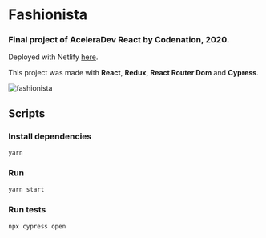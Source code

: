 # Fashionista
### Final project of AceleraDev React by Codenation, 2020.

Deployed with Netlify [here](https://mathvalenza-fashionista.netlify.app).

This project was made with **React**, **Redux**, **React Router Dom** and **Cypress**.

![fashionista](https://user-images.githubusercontent.com/34667046/85089479-22416a80-b1b9-11ea-820c-f673fca2547a.gif)

## Scripts

### Install dependencies
`yarn`

### Run
`yarn start`

### Run tests
`npx cypress open`
